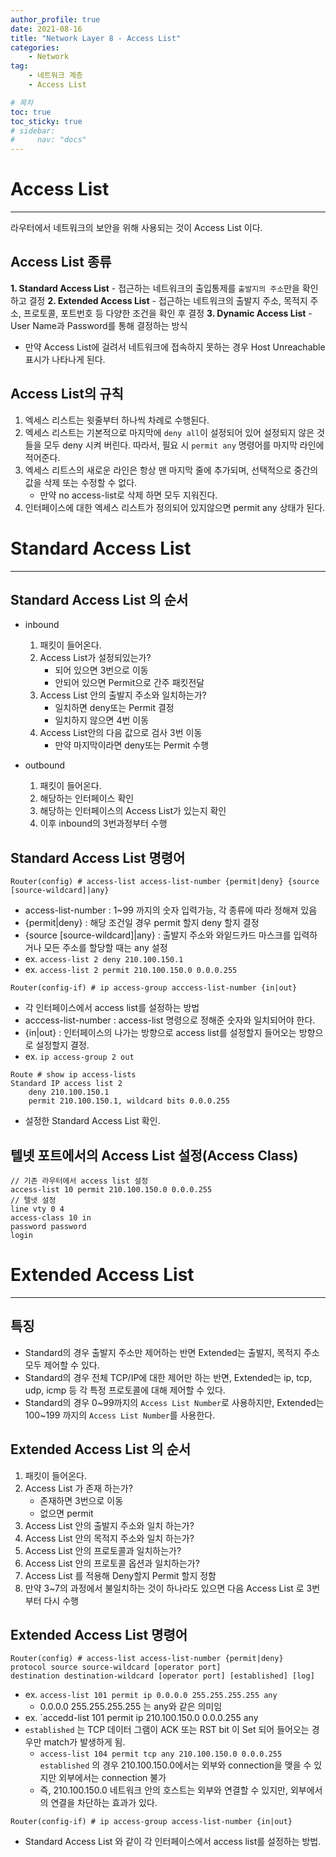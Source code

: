 ```yaml
---
author_profile: true
date: 2021-08-16
title: "Network Layer 8 - Access List"
categories: 
    - Network
tag: 
    - 네트워크 계층
    - Access List

# 목차
toc: true  
toc_sticky: true 
# sidebar:
#     nav: "docs"
---
```


# Access List

---

라우터에서 네트워크의 보안을 위해 사용되는 것이 Access List 이다.

## Access List 종류

**1. Standard Access List**
    - 접근하는 네트워크의 출입통제를 `출발지의 주소`만을 확인하고 결정
**2. Extended Access List**
    - 접근하는 네트워크의 출발지 주소, 목적지 주소, 프로토콜, 포트번호 등 다양한 조건을 확인 후 결정
**3. Dynamic Access List**
    - User Name과 Password를 통해 결정하는 방식

- 만약 Access List에 걸려서 네트워크에 접속하지 못하는 경우 Host Unreachable 표시가 나타나게 된다.

## Access List의 규칙

1. 엑세스 리스트는 윗줄부터 하나씩 차례로 수행된다.
2. 엑세스 리스트는 기본적으로 마지막에 `deny all`이 설정되어 있어 설정되지 않은 것들을 모두 deny 시켜 버린다. 따라서, 필요 시 `permit any` 명령어를 마지막 라인에 적어준다.
3. 엑세스 리트스의 새로운 라인은 항상 맨 마지막 줄에 추가되며, 선택적으로 중간의 값을 삭제 또는 수정할 수 없다.
    - 만약 no access-list로 삭제 하면 모두 지워진다.
4. 인터페이스에 대한 엑세스 리스트가 정의되어 있지않으면 permit any 상태가 된다.

# Standard Access List

---

## Standard Access List 의 순서
- inbound
    1. 패킷이 들어온다.
    2. Access List가 설정되있는가?
        - 되어 있으면 3번으로 이동
        - 안되어 있으면 Permit으로 간주 패킷전달
    3. Access List 안의 출발지 주소와 일치하는가?
        - 일치하면 deny또는 Permit 결정
        - 일치하지 않으면 4번 이동
    4. Access List안의 다음 값으로 검사 3번 이동
        - 만약 마지막이라면 deny또는 Permit 수행

- outbound
    1. 패킷이 들어온다.
    2. 해당하는 인터페이스 확인
    3. 해당하는 인터페이스의 Access List가 있는지 확인
    4. 이후 inbound의 3번과정부터 수행

## Standard Access List 명령어

```
Router(config) # access-list access-list-number {permit|deny} {source [source-wildcard]|any}
```

- access-list-number : 1~99 까지의 숫자 입력가능, 각 종류에 따라 정해져 있음
- {permit|deny} : 해당 조건일 경우 permit 할지 deny 할지 결정
- {source [source-wildcard]|any} : 출발지 주소와 와잍드카드 마스크를 입력하거나 모든 주소를 할당할 때는 any 설정
- ex. `access-list 2 deny 210.100.150.1`
- ex. `access-list 2 permit 210.100.150.0 0.0.0.255`


```
Router(config-if) # ip access-group acccess-list-number {in|out}
```

- 각 인터페이스에서 access list를 설정하는 방법
- acccess-list-number : access-list 명령으로 정해준 숫자와 일치되어야 한다.
- {in|out} : 인터페이스의 나가는 방향으로 access list를 설정할지 들어오는 방향으로 설정할지 결정.
- ex. `ip access-group 2 out`

```
Route # show ip access-lists
Standard IP access list 2
    deny 210.100.150.1
    permit 210.100.150.1, wildcard bits 0.0.0.255
```

- 설정한 Standard Access List 확인.

## 텔넷 포트에서의 Access List 설정(Access Class)

```
// 기존 라우터에서 access list 설정
access-list 10 permit 210.100.150.0 0.0.0.255
// 텔넷 설정
line vty 0 4
access-class 10 in 
password password
login
```

# Extended Access List

---

## 특징

- Standard의 경우 출발지 주소만 제어하는 반면 Extended는 출발지, 목적지 주소 모두 제어할 수 있다.
- Standard의 경우 전체 TCP/IP에 대한 제어만 하는 반면, Extended는 ip, tcp, udp, icmp 등 각 특정 프로토콜에 대해 제어할 수 있다.
- Standard의 경우 0~99까지의 `Access List Number`로 사용하지만, Extended는 100~199 까지의 `Access List Number`를 사용한다.

## Extended Access List 의 순서

1. 패킷이 들어온다.
2. Access List 가 존재 하는가?
    - 존재하면 3번으로 이동
    - 없으면 permit
3. Access List 안의 출발지 주소와 일치 하는가?
4. Access List 안의 목적지 주소와 일치 하는가?
5. Access List 안의 프로토콜과 일치하는가?
6. Access List 안의 프로토콜 옵션과 일치하는가?
7. Access List 를 적용해 Deny할지 Permit 할지 정함
8. 만약 3~7의 과정에서 불일치하는 것이 하나라도 있으면 다음 Access List 로 3번 부터 다시 수행

## Extended Access List 명령어

```
Router(config) # access-list access-list-number {permit|deny}
protocol source source-wildcard [operator port]
destination destination-wildcard [operator port] [established] [log]
```

- ex. `access-list 101 permit ip 0.0.0.0 255.255.255.255 any`
    - 0.0.0.0 255.255.255.255 는 any와 같은 의미임
- ex. `accedd-list 101 permit ip 210.100.150.0 0.0.0.255 any
- `established` 는 TCP 데이터 그램이 ACK 또는 RST bit 이 Set 되어 들어오는 경우만 match가 발생하게 됨.
    - `access-list 104 permit tcp any 210.100.150.0 0.0.0.255 established` 의 경우 210.100.150.0에서는 외부와 connection을 맺을 수 있지만 외부에서는 connection 불가
    - 즉, 210.100.150.0 네트워크 안의 호스트는 외부와 연결할 수 있지만, 외부에서의 연결을 차단하는 효과가 있다.


```
Router(config-if) # ip access-group access-list-number {in|out}
```

- Standard Access List 와 같이 각 인터페이스에서 access list를 설정하는 방법.